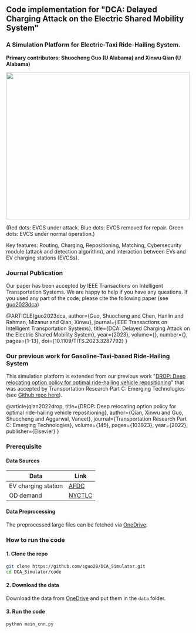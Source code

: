 ## Code implementation for "DCA: Delayed Charging Attack on the Electric Shared Mobility System"
###  A Simulation Platform for Electric-Taxi Ride-Hailing System.
**Primary contributors: Shuocheng Guo (U Alabama) and Xinwu Qian (U Alabama)**

<img src="https://github.com/sguo28/multimodal-transit-viz/raw/main/dca_viz.gif" width="500" height="400">

(Red dots: EVCS under attack. Blue dots: EVCS removed for repair. Green dots: EVCS under normal operation.)

Key features: Routing, Charging, Repositioning, Matching, Cybersecurity module (attack and detection algorithm), and interaction between EVs and EV charging stations (EVCSs).

### Journal Publication
Our paper has been accepted by IEEE Transactions on Intelligent Transportation Systems. 
We are happy to help if you have any questions. If you used any part of the code, please cite the following paper (see [guo2023dca](https://ieeexplore.ieee.org/document/10167758))

@ARTICLE{guo2023dca,
  author={Guo, Shuocheng and Chen, Hanlin and Rahman, Mizanur and Qian, Xinwu},
  journal={IEEE Transactions on Intelligent Transportation Systems}, 
  title={DCA: Delayed Charging Attack on the Electric Shared Mobility System}, 
  year={2023},
  volume={},
  number={},
  pages={1-13},
  doi={10.1109/TITS.2023.3287792}
}
  

### Our previous work for Gasoline-Taxi-based Ride-Hailing System
This simulation platform is extended from our previous work "[DROP: Deep relocating option policy for optimal ride-hailing vehicle repositioning](https://www.sciencedirect.com/science/article/pii/S0968090X22003369)" that was accepted by Transportation Research Part C: Emerging Technologies (see [Github repo here](https://github.com/sguo28/DROP_Simulator)).

@article{qian2022drop, title={DROP: Deep relocating option policy for optimal ride-hailing vehicle repositioning}, author={Qian, Xinwu and Guo, Shuocheng and Aggarwal, Vaneet}, journal={Transportation Research Part C: Emerging Technologies}, volume={145}, pages={103923}, year={2022}, publisher={Elsevier} }

### Prerequisite

#### Data Sources
|Data|Link|
|-|-|
|EV charging station|[AFDC](https://afdc.energy.gov/fuels/electricity_locations.html#/find/nearest?fuel=ELEC)|
|OD demand|[NYCTLC](https://www1.nyc.gov/site/tlc/about/tlc-trip-record-data.page)|

#### Data Preprocessing

The preprocessed large files can be fetched via [OneDrive](https://bama365-my.sharepoint.com/:f:/g/personal/sguo18_crimson_ua_edu/Etn1ZPhQ20ZNicLpYbCKyyQBy8QlqGfm4kmaEbIugTXiew?e=8uqPSw).

### How to run the code
#### 1. Clone the repo
```bash
git clone https://github.com/sguo28/DCA_Simulator.git
cd DCA_Simulator/code
```
#### 2. Download the data

Download the data from [OneDrive](https://bama365-my.sharepoint.com/:f:/g/personal/sguo18_crimson_ua_edu/Etn1ZPhQ20ZNicLpYbCKyyQBy8QlqGfm4kmaEbIugTXiew?e=8uqPSw) and put them in the `data` folder.

#### 3. Run the code
```bash
python main_cnn.py
```
